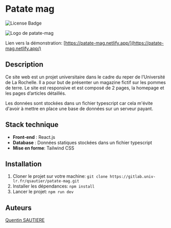 # Patate mag

![License Badge](https://img.shields.io/badge/license-GPL--3.0-green.svg)


![Logo de patate-mag](public/patate.avif)

Lien vers la démonstration: [https://patate-mag.netlify.app/](https://patate-mag.netlify.app/)

## Description

Ce site web est un projet universitaire dans le cadre du reper de l’Université de La Rochelle. Il a pour but de
présenter
un magazine fictif sur les pommes de terre.
Le site est responsive et est composé de 2 pages, la homepage et les pages d’articles détaillés.

Les données sont stockées dans un fichier typescript car cela m'évite d'avoir à mettre en place une base de données sur un serveur payant.

## Stack technique

- **Front-end** : React.js
- **Database** : Données statiques stockées dans un fichier typescript
- **Mise en forme**: Tailwind CSS

## Installation

1) Cloner le projet sur votre machine: `git clone https://gitlab.univ-lr.fr/qsautier/patate-mag.git`
2) Installer les dépendances: `npm install`
3) Lancer le projet: `npm run dev`

## Auteurs

[Quentin SAUTIERE](https://gitlab.univ-lr.fr/qsautier)